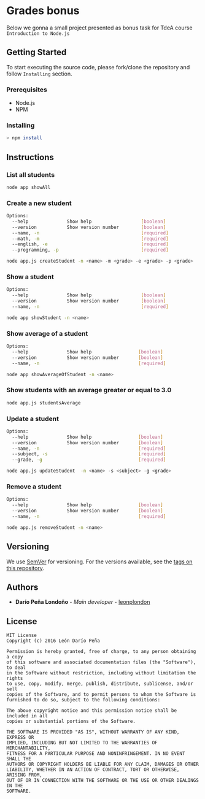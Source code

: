 # Grades bonus

Below we gonna a small project presented as bonus task for TdeA course `Introduction to Node.js`

## Getting Started

To start executing the source code, please fork/clone the repository and follow `Installing` section.

### Prerequisites

* Node.js
* NPM

### Installing

```sh
> npm install
```

## Instructions

### List all students

```sh
node app showAll
```

### Create a new student
```sh
Options:
  --help              Show help                  [boolean]
  --version           Show version number        [boolean]
  --name, -n                                     [required]
  --math, -m                                     [required]
  --english, -e                                  [required]
  --programming, -p                              [required]
```

```sh
node app.js createStudent -n <name> -m <grade> -e <grade> -p <grade>
```

### Show a student
```sh
Options:
  --help              Show help                  [boolean]
  --version           Show version number        [boolean]
  --name, -n                                     [required]
```

```sh
node app showStudent -n <name>
```

### Show average of a student
```sh
Options:
  --help              Show help                 [boolean]
  --version           Show version number       [boolean]
  --name, -n                                    [required]
```

```sh
node app showAverageOfStudent -n <name>
```

### Show students with an average greater or equal to 3.0
```sh
node app.js studentsAverage
```

### Update a student
```sh
Options:
  --help              Show help                 [boolean]
  --version           Show version number       [boolean]
  --name, -n                                    [required]
  --subject, -s                                 [required]
  --grade, -g                                   [required]
```

```sh
node app.js updateStudent  -n <name> -s <subject> -g <grade>
```

### Remove a student
```sh
Options:
  --help              Show help                 [boolean]
  --version           Show version number       [boolean]
  --name, -n                                    [required]
```

```sh
node app.js removeStudent -n <name>
```

## Versioning

We use [SemVer](http://semver.org/) for versioning. For the versions available, see the [tags on this repository](https://github.com/your/project/tags). 

## Authors

* **Darío Peña Londoño** - *Main developer* - [leonplondon](https://github.com/leonplondon)

## License

```
MIT License
Copyright (c) 2016 León Darío Peña

Permission is hereby granted, free of charge, to any person obtaining a copy
of this software and associated documentation files (the "Software"), to deal
in the Software without restriction, including without limitation the rights
to use, copy, modify, merge, publish, distribute, sublicense, and/or sell
copies of the Software, and to permit persons to whom the Software is
furnished to do so, subject to the following conditions:

The above copyright notice and this permission notice shall be included in all
copies or substantial portions of the Software.

THE SOFTWARE IS PROVIDED "AS IS", WITHOUT WARRANTY OF ANY KIND, EXPRESS OR
IMPLIED, INCLUDING BUT NOT LIMITED TO THE WARRANTIES OF MERCHANTABILITY,
FITNESS FOR A PARTICULAR PURPOSE AND NONINFRINGEMENT. IN NO EVENT SHALL THE
AUTHORS OR COPYRIGHT HOLDERS BE LIABLE FOR ANY CLAIM, DAMAGES OR OTHER
LIABILITY, WHETHER IN AN ACTION OF CONTRACT, TORT OR OTHERWISE, ARISING FROM,
OUT OF OR IN CONNECTION WITH THE SOFTWARE OR THE USE OR OTHER DEALINGS IN THE
SOFTWARE.
```